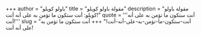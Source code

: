 +++
author = "باولو كويلو"
title = "مقولة باولو كويلو"
description = "مقولة باولو كويلو: أنت ستكون ما تؤمن به على أنه أنت!"
quote = '''أنت ستكون ما تؤمن به على أنه أنت!''' 
slug = "أنت-ستكون-ما-تؤمن-به-على-أنه-أنت!"
+++
أنت ستكون ما تؤمن به على أنه أنت!
